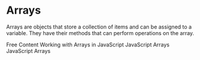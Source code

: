 # Arrays

Arrays are objects that store a collection of items and can be assigned to a variable. They have their methods that can perform operations on the array.

<ResourceGroupTitle>Free Content</ResourceGroupTitle>
<BadgeLink colorScheme='yellow' badgeText='Read' href='https://javascript.info/array'>Working with Arrays in JavaScript</BadgeLink>
<BadgeLink colorScheme='yellow' badgeText='Read' href='https://developer.mozilla.org/en-US/docs/Web/JavaScript/Reference/Global_Objects/Array'>JavaScript Arrays</BadgeLink>
<BadgeLink colorScheme='purple' badgeText='Watch' href='https://www.youtube.com/watch?v=oigfaZ5ApsM'>JavaScript Arrays</BadgeLink>